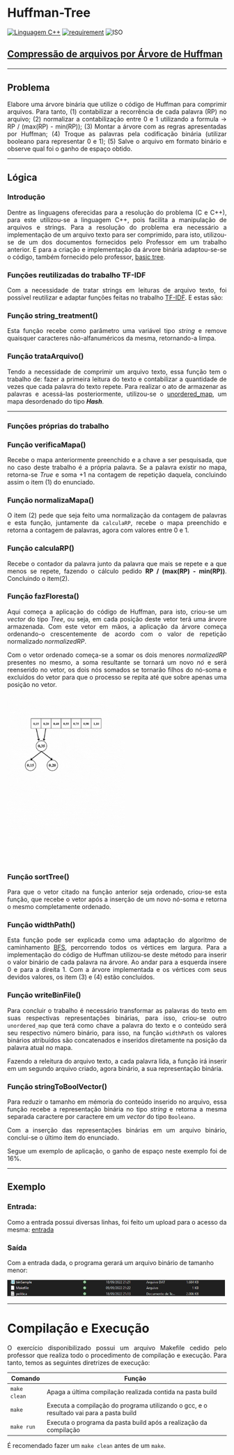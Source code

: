 # Huffman-Tree

[![Linguagem C++](https://img.shields.io/badge/Linguagem-C%2B%2B-green.svg)](https://github.com/PedroLouback/Exercicio3-ListaAEDs)
[![requirement](https://img.shields.io/badge/IDE-Visual%20Studio%20Code-informational)](https://code.visualstudio.com/docs/?dv=linux64_deb)
![ISO](https://img.shields.io/badge/ISO-Linux-blueviolet)


<h2> <u>Compressão de arquivos por Árvore de Huffman</u>

---

## Problema

<p align="justify">Elabore uma árvore binária que utilize o código de Huffman para comprimir arquivos. Para tanto, (1) contabilizar a recorrência de cada palavra (RP) no arquivo; (2) normalizar a contabilização entre 0 e 1 utilizando a formula -> RP / (max(RP) - min(RP)); (3) Montar a árvore com as regras apresentadas por Huffman; (4) Troque as palavras pela codificação binária (utilizar booleano para representar 0 e 1); (5) Salve o arquivo em formato binário e observe qual foi o ganho de espaço obtido.</p>

---

## Lógica

### Introdução
<p align="justify">Dentre as linguagens oferecidas para a resolução do problema (C e C++), para este utilizou-se a linguagem C++, pois facilita a manipulação de arquivos e strings.
Para a resolução do problema era necessário a implementação de um arquivo texto para ser comprimido, para isto, utilizou-se de um dos documentos fornecidos pelo Professor em um trabalho anterior. E para a criação e implementação da árvore binária adaptou-se-se o código, também fornecido pelo professor, <a href = "https://github.com/mpiress/basic_tree">basic tree</a>.</p>

### Funções reutilizadas do trabalho TF-IDF
<p align="justify">Com a necessidade de tratar strings em leituras de arquivo texto, foi possível reutilizar e adaptar funções feitas no trabalho <a href="https://github.com/TFIDF-Project/tfidf-algorithm">TF-IDF</a>. E estas são: </p>

### Função string_treatment()
<p align="justify">Esta função recebe como parâmetro uma variável tipo <i>string</i> e remove quaisquer caracteres não-alfanuméricos da mesma, retornando-a limpa.</p>

### Função trataArquivo()
<p align="justify">Tendo a necessidade de comprimir um arquivo texto, essa função tem o trabalho de: fazer a primeira leitura do texto e contabilizar a quantidade de vezes que cada palavra do texto repete. Para realizar o ato de armazenar as palavras e acessá-las posteriormente, utilizou-se o <a href="https://cplusplus.com/reference/unordered_map/unordered_map/">unordered_map</a>, um mapa desordenado do tipo <i><b>Hash</i></b>.</p>

---

### Funções próprias do trabalho

### Função verificaMapa()
<p align="justify">Recebe o mapa anteriormente preenchido e a chave a ser pesquisada, que no caso deste trabalho é a própria palavra. Se a palavra existir no mapa, retorna-se <i>True</i> e soma +1 na contagem de repetição daquela, concluindo assim o item (1) do enunciado.</p>

### Função normalizaMapa()
<p align="justify">O item (2) pede que seja feito uma normalização da contagem de palavras e esta função, juntamente da <code>calculaRP</code>, recebe o mapa preenchido e retorna a contagem de palavras, agora com valores entre 0 e 1.</p>

### Função calculaRP()
<p align="justify">Recebe o contador da palavra junto da palavra que mais se repete e a que menos se repete, fazendo o cálculo pedido <b>RP / (max(RP) - min(RP))</b>. Concluindo o item(2).</p>

### Função fazFloresta()
<p align="justify">Aqui começa a aplicação do código de Huffman, para isto, criou-se um <i>vector</i> do tipo <i>Tree</i>, ou seja, em cada posição deste vetor terá uma árvore armazenada. Com este vetor em mãos, a aplicação da árvore começa ordenando-o crescentemente de acordo com o valor de repetição normalizado <i>normalizedRP</i>.</p>

<p align="justify">Com o vetor ordenado começa-se a somar os dois menores <i>normalizedRP</i> presentes no mesmo, a soma resultante se tornará um novo <i>nó</i> e será reenserido no vetor, os dois nós somados se tornarão filhos do nó-soma e excluídos do vetor para que o processo se repita até que sobre apenas uma posição no vetor.</p>

<img src="imgs/0,15.gif" width="270px"/>

### Função sortTree()
<p align="justify">Para que o vetor citado na função anterior seja ordenado, criou-se esta função, que recebe o vetor após a inserção de um novo nó-soma e retorna o mesmo completamente ordenado.</p>

### Função widthPath()
<p align="justify">Esta função pode ser explicada como uma adaptação do algoritmo de caminhamento <a href = "https://en.wikipedia.org/wiki/Breadth-first_search"> BFS</a>, percorrendo todos os vértices em largura. Para a implementação do código de Huffman utilizou-se deste método para inserir o valor binário de cada palavra na árvore. Ao andar para a esquerda insere 0 e para a direita 1. Com a árvore implementada e os vértices com seus devidos valores, os item (3) e (4) estão concluídos.</p>

### Função writeBinFile()
<p align="justify">Para concluir o trabalho é necessário transformar as palavras do texto em suas respectivas representações binárias, para isso, criou-se outro <code>unordered_map</code> que terá como chave a palavra do texto e o conteúdo será seu respectivo número binário, para isso, na função <code>widthPath</code> os valores binários atribuídos são concatenados e inseridos diretamente na posição da palavra atual no mapa.</p>

<p align="justify">Fazendo a releitura do arquivo texto, a cada palavra lida, a função irá inserir em um segundo arquivo criado, agora binário, a sua representação binária.</p>

### Função stringToBoolVector()
<p align="justify">Para reduzir o tamanho em mémoria do conteúdo inserido no arquivo, essa função recebe a representação binária no tipo <i>string</i> e retorna a mesma separada caractere por caractere em um <i>vector</i> do tipo <code>Booleano</code>.</p>

<p align="justify">Com a inserção das representações binárias em um arquivo binário, conclui-se o último item do enunciado.</p>

<p align="justify">Segue um exemplo de aplicação, o ganho de espaço neste exemplo foi de 16%.</p>

---

## Exemplo

### Entrada:

Como a entrada possui diversas linhas, foi feito um upload para o acesso da mesma: <a href = "https://file.io/3SQV02nUcS11">entrada</a>

### Saída

Com a entrada dada, o programa gerará um arquivo binário de tamanho menor:

<img src="imgs/exemplo.png" width="500px"/>

---

# Compilação e Execução

<p align="justify">O exercício disponibilizado possui um arquivo Makefile cedido pelo professor que realiza todo o procedimento de compilação e execução. Para tanto, temos as seguintes diretrizes de execução:</p>


| Comando                |  Função                                                                                           |                     
| -----------------------| ------------------------------------------------------------------------------------------------- |
|  `make clean`          | Apaga a última compilação realizada contida na pasta build                                        |
|  `make`                | Executa a compilação do programa utilizando o gcc, e o resultado vai para a pasta build           |
|  `make run`            | Executa o programa da pasta build após a realização da compilação                                 |

<p align="justify">É recomendado fazer um <code>make clean</code> antes de um <code>make</code>.</p>

